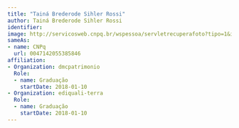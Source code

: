 ```yaml
---
title: "Tainá Brederode Sihler Rossi"
author: Tainá Brederode Sihler Rossi
identifier: 
image: http://servicosweb.cnpq.br/wspessoa/servletrecuperafoto?tipo=1&id=K8642587H7
sameAs:
- name: CNPq
  url: 0047142055385846
affiliation:
- Organization: dmcpatrimonio
  Role:
  - name: Graduação
    startDate: 2018-01-10
- Organization: ediquali-terra
  Role:
  - name: Graduação
    startDate: 2018-01-10
---
```




